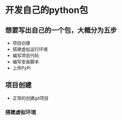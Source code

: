 # 开发自己的python包

## 想要写出自己的一个包，大概分为五步
- 项目创建
- 搭建虚拟运行环境
- 编写项目代码
- 编写安装脚本
- 上传PyPi

## 项目创建

- 正常的创建git项目

### 搭建虚拟环境